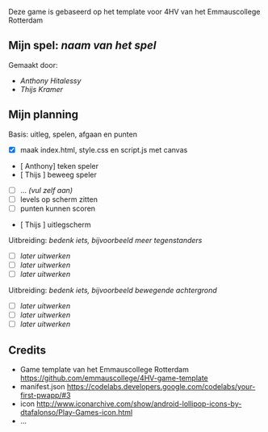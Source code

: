 Deze game is gebaseerd op het template voor 4HV van het Emmauscollege Rotterdam

## Mijn spel: *naam van het spel*
Gemaakt door:
- *Anthony Hitalessy*
- *Thijs Kramer*

## Mijn planning

Basis: uitleg, spelen, afgaan en punten
- [x] maak index.html, style.css en script.js met canvas
- [ Anthony]  teken speler
- [ Thijs ] beweeg speler
- [ ] ... *(vul zelf aan)*
- [ ] levels op scherm zitten 
- [ ] punten kunnen scoren
- [ Thijs ] uitlegscherm

Uitbreiding: *bedenk iets, bijvoorbeeld meer tegenstanders*
- [ ] *later uitwerken*
- [ ] *later uitwerken*
- [ ] *later uitwerken*

Uitbreiding: *bedenk iets, bijvoorbeeld bewegende achtergrond*
- [ ] *later uitwerken*
- [ ] *later uitwerken*
- [ ] *later uitwerken*

## Credits
- Game template van het Emmauscollege Rotterdam https://github.com/emmauscollege/4HV-game-template
- manifest.json https://codelabs.developers.google.com/codelabs/your-first-pwapp/#3
- icon http://www.iconarchive.com/show/android-lollipop-icons-by-dtafalonso/Play-Games-icon.html
- ...
